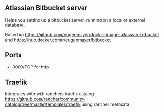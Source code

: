 ## Atlassian Bitbucket server

Helps you setting up a bitbucket server, running on a local or external database.

Based on https://github.com/eugenmayer/docker-image-atlassian-bitbucket and https://hub.docker.com/r/eugenmayer/bitbucket

## Ports

- 8080/TCP for http

## Traefik 

Integrates with with ranchers traefik catalog https://github.com/rancher/community-catalog/tree/master/templates/traefik
using rancher metadata